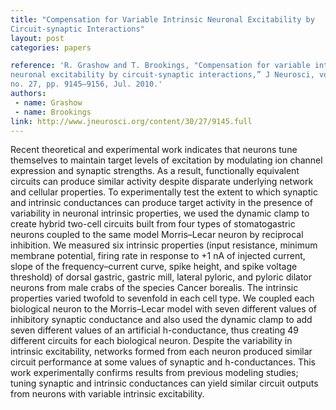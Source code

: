 ```yaml
---
title: "Compensation for Variable Intrinsic Neuronal Excitability by
Circuit-synaptic Interactions"
layout: post
categories: papers

reference: 'R. Grashow and T. Brookings, "Compensation for variable intrinsic
neuronal excitability by circuit-synaptic interactions,” J Neurosci, vol. 30,
no. 27, pp. 9145–9156, Jul. 2010.'
authors: 
 - name: Grashow
 - name: Brookings
link: http://www.jneurosci.org/content/30/27/9145.full
---
```


Recent theoretical and experimental work indicates that neurons tune themselves
to maintain target levels of excitation by modulating ion channel expression
and synaptic strengths. As a result, functionally equivalent circuits can
produce similar activity despite disparate underlying network and cellular
properties. To experimentally test the extent to which synaptic and intrinsic
conductances can produce target activity in the presence of variability in
neuronal intrinsic properties, we used the dynamic clamp to create hybrid
two-cell circuits built from four types of stomatogastric neurons coupled to
the same model Morris–Lecar neuron by reciprocal inhibition. We measured six
intrinsic properties (input resistance, minimum membrane potential, firing rate
in response to +1 nA of injected current, slope of the frequency–current curve,
spike height, and spike voltage threshold) of dorsal gastric, gastric mill,
lateral pyloric, and pyloric dilator neurons from male crabs of the species
Cancer borealis. The intrinsic properties varied twofold to sevenfold in each
cell type. We coupled each biological neuron to the Morris–Lecar model with
seven different values of inhibitory synaptic conductance and also used the
dynamic clamp to add seven different values of an artificial h-conductance,
thus creating 49 different circuits for each biological neuron. Despite the
variability in intrinsic excitability, networks formed from each neuron
produced similar circuit performance at some values of synaptic and
h-conductances. This work experimentally confirms results from previous
modeling studies; tuning synaptic and intrinsic conductances can yield similar
circuit outputs from neurons with variable intrinsic excitability.
